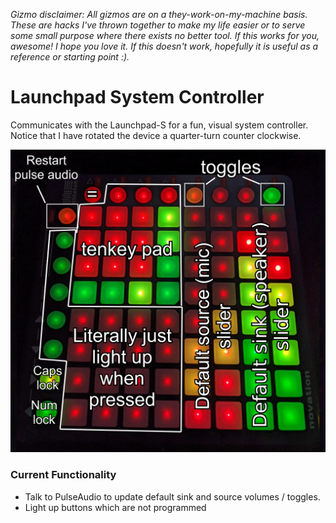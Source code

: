 *Gizmo disclaimer: All gizmos are on a they-work-on-my-machine basis. These are hacks I've thrown together to make my life easier or to serve some small purpose where there exists no better tool. If this works for you, awesome! I hope you love it. If this doesn't work, hopefully it is useful as a reference or starting point :).*

# Launchpad System Controller
Communicates with the Launchpad-S for a fun, visual system controller.
Notice that I have rotated the device a quarter-turn counter clockwise.

![MK 2](./images/mk-2.jpg)

### Current Functionality
- Talk to PulseAudio to update default sink and source volumes / toggles.
- Light up buttons which are not programmed
